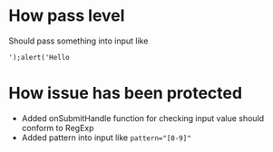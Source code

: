 # How pass level

Should pass something into input like
```
');alert('Hello
```


# How issue has been protected

- Added onSubmitHandle function for checking input value should conform to RegExp
- Added pattern into input like `pattern="[0-9]"`
